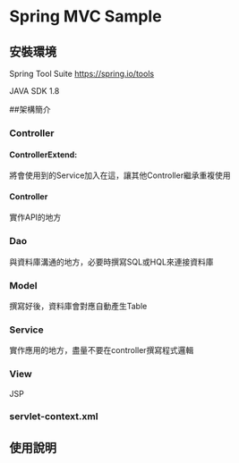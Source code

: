 # Spring MVC Sample 

## 安裝環境

Spring Tool Suite https://spring.io/tools

JAVA SDK 1.8

##架構簡介

### Controller

#### ControllerExtend:
將會使用到的Service加入在這，讓其他Controller繼承重複使用
#### Controller
實作API的地方

### Dao
與資料庫溝通的地方，必要時撰寫SQL或HQL來連接資料庫
### Model
撰寫好後，資料庫會對應自動產生Table
### Service
實作應用的地方，盡量不要在controller撰寫程式邏輯
### View
JSP

### servlet-context.xml


## 使用說明
